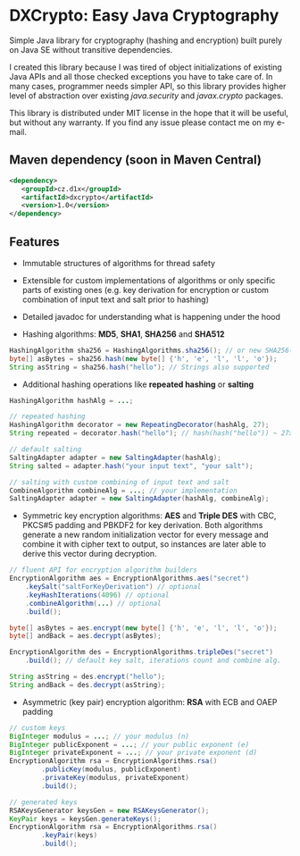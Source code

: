 DXCrypto: Easy Java Cryptography
================================
Simple Java library for cryptography (hashing and encryption) built purely on Java SE without transitive dependencies.

I created this library because I was tired of object initializations of existing Java APIs and all those checked
exceptions you have to take care of. In many cases, programmer needs simpler API, so this library provides higher
level of abstraction over existing *java.security* and *javax.crypto* packages.

This library is distributed under MIT license in the hope that it will be useful, but without any warranty.
If you find any issue please contact me on my e-mail.

Maven dependency (soon in Maven Central)
----------------

```xml
<dependency>
   <groupId>cz.d1x</groupId>
   <artifactId>dxcrypto</artifactId>
   <version>1.0</version>
</dependency>
```

Features
--------

- Immutable structures of algorithms for thread safety

- Extensible for custom implementations of algorithms or only specific parts of existing ones (e.g. key derivation
for encryption or custom combination of input text and salt prior to hashing)

- Detailed javadoc for understanding what is happening under the hood

- Hashing algorithms: **MD5**, **SHA1**, **SHA256** and **SHA512**

```java
HashingAlgorithm sha256 = HashingAlgorithms.sha256(); // or new SHA256()
byte[] asBytes = sha256.hash(new byte[] {'h', 'e', 'l', 'l', 'o'});
String asString = sha256.hash("hello"); // Strings also supported
```
- Additional hashing operations like **repeated hashing** or **salting**

```java
HashingAlgorithm hashAlg = ...;

// repeated hashing
HashingAlgorithm decorator = new RepeatingDecorator(hashAlg, 27);
String repeated = decorator.hash("hello"); // hash(hash("hello")) ~ 27x

// default salting
SaltingAdapter adapter = new SaltingAdapter(hashAlg);
String salted = adapter.hash("your input text", "your salt");

// salting with custom combining of input text and salt
CombineAlgorithm combineAlg = ...; // your implementation
SaltingAdapter adapter = new SaltingAdapter(hashAlg, combineAlg);
```

- Symmetric key encryption algorithms: **AES** and **Triple DES** with CBC, PKCS#5 padding and PBKDF2 for key derivation.
Both algorithms generate a new random initialization vector for every message and combine it with cipher text to output,
so instances are later able to derive this vector during decryption.

```java
// fluent API for encryption algorithm builders
EncryptionAlgorithm aes = EncryptionAlgorithms.aes("secret")
    .keySalt("saltForKeyDerivation") // optional
    .keyHashIterations(4096) // optional
    .combineAlgorithm(...) // optional
    .build();

byte[] asBytes = aes.encrypt(new byte[] {'h', 'e', 'l', 'l', 'o'});
byte[] andBack = aes.decrypt(asBytes);
```

```java
EncryptionAlgorithm des = EncryptionAlgorithms.tripleDes("secret")
    .build(); // default key salt, iterations count and combine alg.

String asString = des.encrypt("hello");
String andBack = des.decrypt(asString);
```

- Asymmetric (key pair) encryption algorithm: **RSA** with ECB and OAEP padding

```java
// custom keys
BigInteger modulus = ...; // your modulus (n)
BigInteger publicExponent = ...; // your public exponent (e)
BigInteger privateExponent = ...; // your private exponent (d)
EncryptionAlgorithm rsa = EncryptionAlgorithms.rsa()
        .publicKey(modulus, publicExponent)
        .privateKey(modulus, privateExponent)
        .build();
```

```java
// generated keys
RSAKeysGenerator keysGen = new RSAKeysGenerator();
KeyPair keys = keysGen.generateKeys();
EncryptionAlgorithm rsa = EncryptionAlgorithms.rsa()
        .keyPair(keys)
        .build();
```
